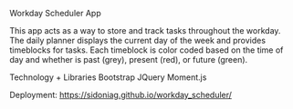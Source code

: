 Workday Scheduler App

This app acts as a way to store and track tasks throughout the workday. The daily planner displays the current day of the week and provides timeblocks for tasks. Each timeblock is color coded based on the time of day and whether is past (grey), present (red), or future (green). 

Technology + Libraries
Bootstrap 
JQuery
Moment.js

Deployment:
<https://sidoniag.github.io/workday_scheduler/>

<image src="">